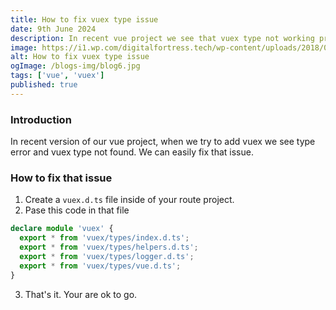 ```yaml
---
title: How to fix vuex type issue
date: 9th June 2024
description: In recent vue project we see that vuex type not working properly. We will fix that type issue and make vuex type workable
image: https://i1.wp.com/digitalfortress.tech/wp-content/uploads/2018/09/Vuex.png?fit=1650%2C700&ssl=1
alt: How to fix vuex type issue
ogImage: /blogs-img/blog6.jpg
tags: ['vue', 'vuex']
published: true
---
```


### Introduction

In recent version of our vue project, when we try to add vuex we see type error and vuex type not found. We can easily fix that issue.

### How to fix that issue

1. Create a `vuex.d.ts` file inside of your route project.
2. Pase this code in that file

```ts
declare module 'vuex' {
  export * from 'vuex/types/index.d.ts';
  export * from 'vuex/types/helpers.d.ts';
  export * from 'vuex/types/logger.d.ts';
  export * from 'vuex/types/vue.d.ts';
}
```

3. That's it. Your are ok to go.
